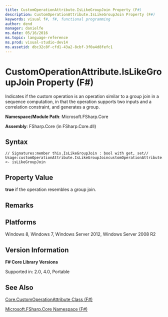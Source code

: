 ```yaml
---
title: CustomOperationAttribute.IsLikeGroupJoin Property (F#)
description: CustomOperationAttribute.IsLikeGroupJoin Property (F#)
keywords: visual f#, f#, functional programming
author: dend
manager: danielfe
ms.date: 05/16/2016
ms.topic: language-reference
ms.prod: visual-studio-dev14
ms.assetid: dbc32c8f-cfd1-43a2-8cbf-3f0a4d8fefc1 
---
```


# CustomOperationAttribute.IsLikeGroupJoin Property (F#)

Indicates if the custom operation is an operation similar to a group join in a sequence computation, in that the operation supports two inputs and a correlation constraint, and generates a group.

**Namespace/Module Path**: Microsoft.FSharp.Core

**Assembly**: FSharp.Core (in FSharp.Core.dll)


## Syntax

```
// Signatures:member this.IsLikeGroupJoin : bool with get, set// Usage:customOperationAttribute.IsLikeGroupJoincustomOperationAttribute.IsLikeGroupJoin <- isLikeGroupJoin
```

## Property Value
**true** if the operation resembles a group join.


## Remarks

## Platforms
Windows 8, Windows 7, Windows Server 2012, Windows Server 2008 R2


## Version Information
**F# Core Library Versions**

Supported in: 2.0, 4.0, Portable




## See Also
[Core.CustomOperationAttribute Class &#40;F&#35;&#41;](Core.CustomOperationAttribute-Class-%5BFSharp%5D.md)

[Microsoft.FSharp.Core Namespace &#40;F&#35;&#41;](Microsoft.FSharp.Core-Namespace-%5BFSharp%5D.md)

